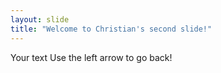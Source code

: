 ```yaml
---
layout: slide
title: "Welcome to Christian's second slide!"
---
```

Your text
Use the left arrow to go back!
